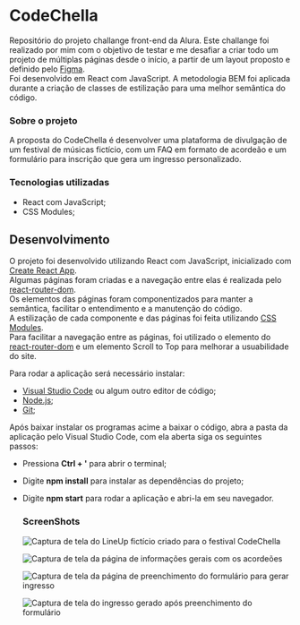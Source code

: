 # CodeChella

Repositório do projeto challange front-end da Alura.
Este challange foi realizado por mim com o objetivo de testar e me desafiar a criar todo um projeto de múltiplas páginas desde o início, a partir de um layout proposto e definido pelo [Figma](https://www.figma.com/file/xHLPBeA2ujaXbBjHMK9xh7/CodeChella-%7C-Challenge-I---Front-end-2023?type=design&node-id=87-144). \
Foi desenvolvido em React com JavaScript. A metodologia BEM foi aplicada durante a criação de classes de estilização para uma melhor semântica do código.

### Sobre o projeto

A proposta do CodeChella é desenvolver uma plataforma de divulgação de um festival de músicas fictício, com um FAQ em formato de acordeão e um formulário para inscrição que gera um ingresso personalizado.


### Tecnologias utilizadas

* React com JavaScript;
* CSS Modules;

## Desenvolvimento

O projeto foi desenvolvido utilizando React com JavaScript, inicializado com [Create React App](https://github.com/facebook/create-react-app). \
Algumas páginas foram criadas e a navegação entre elas é realizada pelo [react-router-dom](https://reactrouter.com/en/main). \
Os elementos das páginas foram componentizados para manter a semântica, facilitar o entendimento e a manutenção do código. \
A estilização de cada componente e das páginas foi feita utilizando [CSS Modules](https://github.com/css-modules/css-modules). \
Para facilitar a navegação entre as páginas, foi utilizado o elemento <Link> do [react-router-dom](https://reactrouter.com/en/main) e um elemento Scroll to Top para melhorar a usuabilidade do site. 

Para rodar a aplicação será necessário instalar:

* [Visual Studio Code](https://code.visualstudio.com/) ou algum outro editor de código;
* [Node.js](https://nodejs.org/en);
* [Git](https://git-scm.com/downloads);

Após baixar instalar os programas acime a baixar o código, abra a pasta da aplicação pelo Visual Studio Code, com ela aberta siga os seguintes passos:

* Pressiona **Ctrl + '** para abrir o terminal;
* Digite **npm install** para instalar as dependências do projeto;
* Digite **npm start** para rodar a aplicação e abri-la em seu navegador.
  
  
  ### ScreenShots
  
  ![Captura de tela do LineUp fictício criado para o festival CodeChella](https://github.com/dhdessoldi/CodeChella/assets/110476564/66fa5401-5075-4215-b62f-a773a223a220)

  ![Captura de tela da página de informações gerais com os acordeões](https://github.com/dhdessoldi/CodeChella/assets/110476564/2e8ee834-e4ca-42ab-a71b-fb23036a96c4)
  
  ![Captura de tela da página de preenchimento do formulário para gerar ingresso](https://github.com/dhdessoldi/CodeChella/assets/110476564/dd33976d-90a3-4f86-8713-f707accf6a21)
  
  ![Captura de tela do ingresso gerado após preenchimento do formulário](https://github.com/dhdessoldi/CodeChella/assets/110476564/b37b670a-e9f5-485c-8d65-845191341538)


